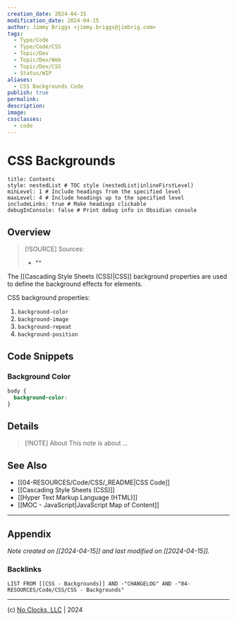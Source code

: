 ```yaml
---
creation_date: 2024-04-15
modification_date: 2024-04-15
author: Jimmy Briggs <jimmy.briggs@jimbrig.com>
tags:
  - Type/Code
  - Type/Code/CSS
  - Topic/Dev
  - Topic/Dev/Web
  - Topic/Dev/CSS
  - Status/WIP
aliases:
  - CSS Backgrounds Code
publish: true
permalink:
description:
image:
cssclasses:
  - code
---
```


# CSS Backgrounds

```table-of-contents
title: Contents 
style: nestedList # TOC style (nestedList|inlineFirstLevel)
minLevel: 1 # Include headings from the specified level
maxLevel: 4 # Include headings up to the specified level
includeLinks: true # Make headings clickable
debugInConsole: false # Print debug info in Obsidian console
```

## Overview

> [!SOURCE] Sources:
> - **

The [[Cascading Style Sheets (CSS)|CSS]] background properties are used to define the background effects for elements.

CSS background properties:

1. `background-color`
2. `background-image`
3. `background-repeat`
4. `background-position`

## Code Snippets

### Background Color

```css
body {
  background-color:
}
```

## Details

> [!NOTE] About
> This note is about ...

## See Also

- [[04-RESOURCES/Code/CSS/_README|CSS Code]]
- [[Cascading Style Sheets (CSS)]]
- [[Hyper Text Markup Language (HTML)]]
- [[MOC - JavaScript|JavaScript Map of Content]]


***

## Appendix

*Note created on [[2024-04-15]] and last modified on [[2024-04-15]].*

### Backlinks

```dataview
LIST FROM [[CSS - Backgrounds]] AND -"CHANGELOG" AND -"04-RESOURCES/Code/CSS/CSS - Backgrounds"
```

***

(c) [No Clocks, LLC](https://github.com/noclocks) | 2024